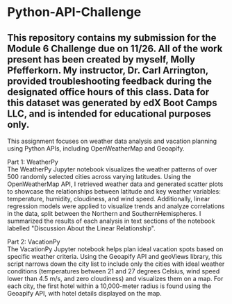# Python-API-Challenge
This repository contains my submission for the Module 6 Challenge due on 11/26. All of the work present has been created by myself, Molly Pfefferkorn. My instructor, Dr. Carl Arrington, provided troubleshooting feedback during the designated office hours of this class. Data for this dataset was generated by edX Boot Camps LLC, and is intended for educational purposes only.
--------------------
This assignment focuses on weather data analysis and vacation planning using Python APIs, including OpenWeatherMap and Geoapify.

Part 1: WeatherPy <br>
The WeatherPy Jupyter notebook visualizes the weather patterns of over 500 randomly selected cities across varying latitudes. Using the OpenWeatherMap API, I retrieved weather data and generated scatter plots to showcase the relationships between latitude and key weather variables: temperature, humidity, cloudiness, and wind speed. Additionally, linear regression models were applied to visualize trends and analyze correlations in the data, split between the Northern and SouthernHemispheres. I summarized the results of each analysis in text sections of the notebook labelled "Discussion About the Linear Relationship".
	
Part 2: VacationPy <br>
The VacationPy Jupyter notebook helps plan ideal vacation spots based on specific weather criteria. Using the Geoapify API and geoViews library, this script narrows down the city list to include only the cities with ideal weather conditions (temperatures between 21 and 27 degrees Celsius, wind speed lower than 4.5 m/s, and zero cloudiness) and visualizes them on a map. For each city, the first hotel within a 10,000-meter radius is found using the Geoapify API, with hotel details displayed on the map.

